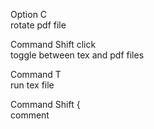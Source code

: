 

Option C<br>
rotate pdf file

Command Shift click<br>
toggle between tex and pdf files

Command T<br>
run tex file

Command Shift {  <br>
comment
